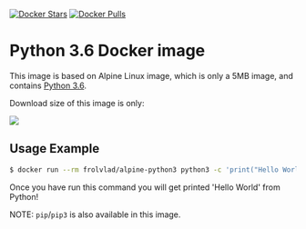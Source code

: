 [![Docker Stars](https://img.shields.io/docker/stars/frolvlad/alpine-python3.svg?style=flat-square)](https://hub.docker.com/r/frolvlad/alpine-python3/)
[![Docker Pulls](https://img.shields.io/docker/pulls/frolvlad/alpine-python3.svg?style=flat-square)](https://hub.docker.com/r/frolvlad/alpine-python3/)


Python 3.6 Docker image
=======================

This image is based on Alpine Linux image, which is only a 5MB image, and contains
[Python 3.6](https://www.python.org/).

Download size of this image is only:

[![](https://images.microbadger.com/badges/image/frolvlad/alpine-python3.svg)](http://microbadger.com/images/frolvlad/alpine-python3 "Get your own image badge on microbadger.com")


Usage Example
-------------

```bash
$ docker run --rm frolvlad/alpine-python3 python3 -c 'print("Hello World")'
```

Once you have run this command you will get printed 'Hello World' from Python!

NOTE: `pip`/`pip3` is also available in this image.
